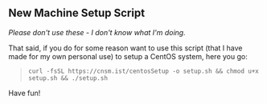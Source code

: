 ## New Machine Setup Script

*Please don't use these - I don't know what I'm doing.*

That said, if you do for some reason want to use this script (that I have made for my own personal use) to setup a CentOS system, here you go:

>`curl -fsSL https://cnsm.ist/centosSetup -o setup.sh && chmod u+x setup.sh && ./setup.sh`

Have fun!
